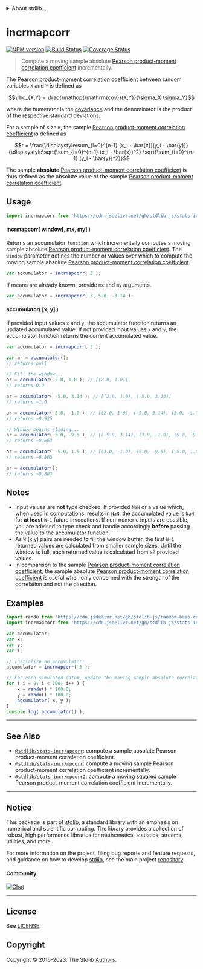 <!--

@license Apache-2.0

Copyright (c) 2018 The Stdlib Authors.

Licensed under the Apache License, Version 2.0 (the "License");
you may not use this file except in compliance with the License.
You may obtain a copy of the License at

   http://www.apache.org/licenses/LICENSE-2.0

Unless required by applicable law or agreed to in writing, software
distributed under the License is distributed on an "AS IS" BASIS,
WITHOUT WARRANTIES OR CONDITIONS OF ANY KIND, either express or implied.
See the License for the specific language governing permissions and
limitations under the License.

-->


<details>
  <summary>
    About stdlib...
  </summary>
  <p>We believe in a future in which the web is a preferred environment for numerical computation. To help realize this future, we've built stdlib. stdlib is a standard library, with an emphasis on numerical and scientific computation, written in JavaScript (and C) for execution in browsers and in Node.js.</p>
  <p>The library is fully decomposable, being architected in such a way that you can swap out and mix and match APIs and functionality to cater to your exact preferences and use cases.</p>
  <p>When you use stdlib, you can be absolutely certain that you are using the most thorough, rigorous, well-written, studied, documented, tested, measured, and high-quality code out there.</p>
  <p>To join us in bringing numerical computing to the web, get started by checking us out on <a href="https://github.com/stdlib-js/stdlib">GitHub</a>, and please consider <a href="https://opencollective.com/stdlib">financially supporting stdlib</a>. We greatly appreciate your continued support!</p>
</details>

# incrmapcorr

[![NPM version][npm-image]][npm-url] [![Build Status][test-image]][test-url] [![Coverage Status][coverage-image]][coverage-url] <!-- [![dependencies][dependencies-image]][dependencies-url] -->

> Compute a moving sample absolute [Pearson product-moment correlation coefficient][pearson-correlation] incrementally.

<section class="intro">

The [Pearson product-moment correlation coefficient][pearson-correlation] between random variables `X` and `Y` is defined as

<!-- <equation class="equation" label="eq:pearson_correlation_coefficient" align="center" raw="\rho_{X,Y} = \frac{\operatorname{cov}(X,Y)}{\sigma_X \sigma_Y}" alt="Equation for the Pearson product-moment correlation coefficient."> -->

```math
\rho_{X,Y} = \frac{\mathop{\mathrm{cov}}(X,Y)}{\sigma_X \sigma_Y}
```

<!-- <div class="equation" align="center" data-raw-text="\rho_{X,Y} = \frac{\operatorname{cov}(X,Y)}{\sigma_X \sigma_Y}" data-equation="eq:pearson_correlation_coefficient">
    <img src="https://cdn.jsdelivr.net/gh/stdlib-js/stdlib@e7c0cbc398c5e64614baf47cf5c6259b93c0ffce/lib/node_modules/@stdlib/stats/incr/mapcorr/docs/img/equation_pearson_correlation_coefficient.svg" alt="Equation for the Pearson product-moment correlation coefficient.">
    <br>
</div> -->

<!-- </equation> -->

where the numerator is the [covariance][covariance] and the denominator is the product of the respective standard deviations.

For a sample of size `W`, the sample [Pearson product-moment correlation coefficient][pearson-correlation] is defined as

<!-- <equation class="equation" label="eq:sample_pearson_correlation_coefficient" align="center" raw="r = \frac{\displaystyle\sum_{i=0}^{n-1} (x_i - \bar{x})(y_i - \bar{y})}{\displaystyle\sqrt{\sum_{i=0}^{n-1} (x_i - \bar{x})^2} \sqrt{\sum_{i=0}^{n-1} (y_i - \bar{y})^2}}" alt="Equation for the sample Pearson product-moment correlation coefficient."> -->

```math
r = \frac{\displaystyle\sum_{i=0}^{n-1} (x_i - \bar{x})(y_i - \bar{y})}{\displaystyle\sqrt{\sum_{i=0}^{n-1} (x_i - \bar{x})^2} \sqrt{\sum_{i=0}^{n-1} (y_i - \bar{y})^2}}
```

<!-- <div class="equation" align="center" data-raw-text="r = \frac{\displaystyle\sum_{i=0}^{n-1} (x_i - \bar{x})(y_i - \bar{y})}{\displaystyle\sqrt{\sum_{i=0}^{n-1} (x_i - \bar{x})^2} \sqrt{\sum_{i=0}^{n-1} (y_i - \bar{y})^2}}" data-equation="eq:sample_pearson_correlation_coefficient">
    <img src="https://cdn.jsdelivr.net/gh/stdlib-js/stdlib@e7c0cbc398c5e64614baf47cf5c6259b93c0ffce/lib/node_modules/@stdlib/stats/incr/mapcorr/docs/img/equation_sample_pearson_correlation_coefficient.svg" alt="Equation for the sample Pearson product-moment correlation coefficient.">
    <br>
</div> -->

<!-- </equation> -->

The sample **absolute** [Pearson product-moment correlation coefficient][pearson-correlation] is thus defined as the absolute value of the sample [Pearson product-moment correlation coefficient][pearson-correlation].

</section>

<!-- /.intro -->



<section class="usage">

## Usage

```javascript
import incrmapcorr from 'https://cdn.jsdelivr.net/gh/stdlib-js/stats-incr-mapcorr@v0.1.0-deno/mod.js';
```

#### incrmapcorr( window\[, mx, my] )

Returns an accumulator `function` which incrementally computes a moving sample absolute [Pearson product-moment correlation coefficient][pearson-correlation]. The `window` parameter defines the number of values over which to compute the moving sample absolute [Pearson product-moment correlation coefficient][pearson-correlation].

```javascript
var accumulator = incrmapcorr( 3 );
```

If means are already known, provide `mx` and `my` arguments.

```javascript
var accumulator = incrmapcorr( 3, 5.0, -3.14 );
```

#### accumulator( \[x, y] )

If provided input values `x` and `y`, the accumulator function returns an updated accumulated value. If not provided input values `x` and `y`, the accumulator function returns the current accumulated value.

```javascript
var accumulator = incrmapcorr( 3 );

var ar = accumulator();
// returns null

// Fill the window...
ar = accumulator( 2.0, 1.0 ); // [(2.0, 1.0)]
// returns 0.0

ar = accumulator( -5.0, 3.14 ); // [(2.0, 1.0), (-5.0, 3.14)]
// returns ~1.0

ar = accumulator( 3.0, -1.0 ); // [(2.0, 1.0), (-5.0, 3.14), (3.0, -1.0)]
// returns ~0.925

// Window begins sliding...
ar = accumulator( 5.0, -9.5 ); // [(-5.0, 3.14), (3.0, -1.0), (5.0, -9.5)]
// returns ~0.863

ar = accumulator( -5.0, 1.5 ); // [(3.0, -1.0), (5.0, -9.5), (-5.0, 1.5)]
// returns ~0.803

ar = accumulator();
// returns ~0.803
```

</section>

<!-- /.usage -->

<section class="notes">

## Notes

-   Input values are **not** type checked. If provided `NaN` or a value which, when used in computations, results in `NaN`, the accumulated value is `NaN` for **at least** `W-1` future invocations. If non-numeric inputs are possible, you are advised to type check and handle accordingly **before** passing the value to the accumulator function.
-   As `W` (x,y) pairs are needed to fill the window buffer, the first `W-1` returned values are calculated from smaller sample sizes. Until the window is full, each returned value is calculated from all provided values.
-   In comparison to the sample [Pearson product-moment correlation coefficient][pearson-correlation], the sample absolute [Pearson product-moment correlation coefficient][pearson-correlation] is useful when only concerned with the strength of the correlation and not the direction.

</section>

<!-- /.notes -->

<section class="examples">

## Examples

<!-- eslint no-undef: "error" -->

```javascript
import randu from 'https://cdn.jsdelivr.net/gh/stdlib-js/random-base-randu@deno/mod.js';
import incrmapcorr from 'https://cdn.jsdelivr.net/gh/stdlib-js/stats-incr-mapcorr@v0.1.0-deno/mod.js';

var accumulator;
var x;
var y;
var i;

// Initialize an accumulator:
accumulator = incrmapcorr( 5 );

// For each simulated datum, update the moving sample absolute correlation coefficient...
for ( i = 0; i < 100; i++ ) {
    x = randu() * 100.0;
    y = randu() * 100.0;
    accumulator( x, y );
}
console.log( accumulator() );
```

</section>

<!-- /.examples -->

<!-- Section for related `stdlib` packages. Do not manually edit this section, as it is automatically populated. -->

<section class="related">

* * *

## See Also

-   <span class="package-name">[`@stdlib/stats-incr/apcorr`][@stdlib/stats/incr/apcorr]</span><span class="delimiter">: </span><span class="description">compute a sample absolute Pearson product-moment correlation coefficient.</span>
-   <span class="package-name">[`@stdlib/stats-incr/mpcorr`][@stdlib/stats/incr/mpcorr]</span><span class="delimiter">: </span><span class="description">compute a moving sample Pearson product-moment correlation coefficient incrementally.</span>
-   <span class="package-name">[`@stdlib/stats-incr/mpcorr2`][@stdlib/stats/incr/mpcorr2]</span><span class="delimiter">: </span><span class="description">compute a moving squared sample Pearson product-moment correlation coefficient incrementally.</span>

</section>

<!-- /.related -->

<!-- Section for all links. Make sure to keep an empty line after the `section` element and another before the `/section` close. -->


<section class="main-repo" >

* * *

## Notice

This package is part of [stdlib][stdlib], a standard library with an emphasis on numerical and scientific computing. The library provides a collection of robust, high performance libraries for mathematics, statistics, streams, utilities, and more.

For more information on the project, filing bug reports and feature requests, and guidance on how to develop [stdlib][stdlib], see the main project [repository][stdlib].

#### Community

[![Chat][chat-image]][chat-url]

---

## License

See [LICENSE][stdlib-license].


## Copyright

Copyright &copy; 2016-2023. The Stdlib [Authors][stdlib-authors].

</section>

<!-- /.stdlib -->

<!-- Section for all links. Make sure to keep an empty line after the `section` element and another before the `/section` close. -->

<section class="links">

[npm-image]: http://img.shields.io/npm/v/@stdlib/stats-incr-mapcorr.svg
[npm-url]: https://npmjs.org/package/@stdlib/stats-incr-mapcorr

[test-image]: https://github.com/stdlib-js/stats-incr-mapcorr/actions/workflows/test.yml/badge.svg?branch=v0.1.0
[test-url]: https://github.com/stdlib-js/stats-incr-mapcorr/actions/workflows/test.yml?query=branch:v0.1.0

[coverage-image]: https://img.shields.io/codecov/c/github/stdlib-js/stats-incr-mapcorr/main.svg
[coverage-url]: https://codecov.io/github/stdlib-js/stats-incr-mapcorr?branch=main

<!--

[dependencies-image]: https://img.shields.io/david/stdlib-js/stats-incr-mapcorr.svg
[dependencies-url]: https://david-dm.org/stdlib-js/stats-incr-mapcorr/main

-->

[chat-image]: https://img.shields.io/gitter/room/stdlib-js/stdlib.svg
[chat-url]: https://app.gitter.im/#/room/#stdlib-js_stdlib:gitter.im

[stdlib]: https://github.com/stdlib-js/stdlib

[stdlib-authors]: https://github.com/stdlib-js/stdlib/graphs/contributors

[umd]: https://github.com/umdjs/umd
[es-module]: https://developer.mozilla.org/en-US/docs/Web/JavaScript/Guide/Modules

[deno-url]: https://github.com/stdlib-js/stats-incr-mapcorr/tree/deno
[umd-url]: https://github.com/stdlib-js/stats-incr-mapcorr/tree/umd
[esm-url]: https://github.com/stdlib-js/stats-incr-mapcorr/tree/esm
[branches-url]: https://github.com/stdlib-js/stats-incr-mapcorr/blob/main/branches.md

[stdlib-license]: https://raw.githubusercontent.com/stdlib-js/stats-incr-mapcorr/main/LICENSE

[pearson-correlation]: https://en.wikipedia.org/wiki/Pearson_correlation_coefficient

[covariance]: https://en.wikipedia.org/wiki/Covariance

<!-- <related-links> -->

[@stdlib/stats/incr/apcorr]: https://github.com/stdlib-js/stats-incr-apcorr/tree/deno

[@stdlib/stats/incr/mpcorr]: https://github.com/stdlib-js/stats-incr-mpcorr/tree/deno

[@stdlib/stats/incr/mpcorr2]: https://github.com/stdlib-js/stats-incr-mpcorr2/tree/deno

<!-- </related-links> -->

</section>

<!-- /.links -->

